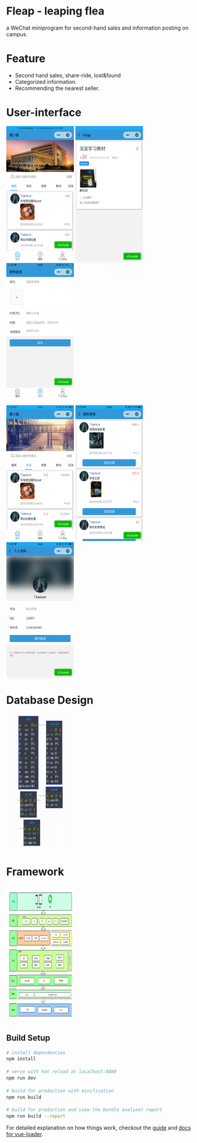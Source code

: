 # Fleap - leaping flea
a WeChat miniprogram for second-hand sales and information posting on campus.

# Feature
* Second hand sales, share-ride, lost&found
* Categorized information.
* Recommending the nearest seller.

# User-interface

<img style="width:180px;height:360px;" src="/images/Home.png"></img>
<img style="width:180px;height:360px;" src="/images/Detail.png"/>
<img style="width:180px;height:360px;" src="/images/Post.png"/>

<img style="width:180px;height:360px;" src="/images/Near.png">
<img style="width:180px;height:360px;" src="/images/mypost.png">
<img style="width:180px;height:360px;" src="/images/Profile.png">

# Database Design
<img style="width:180px;height:360px;" src="/images/ER.png">

# Framework
<img style="width:180px;height:360px;" src="/images/framework.png">

## Build Setup

``` bash
# install dependencies
npm install

# serve with hot reload at localhost:8080
npm run dev

# build for production with minification
npm run build

# build for production and view the bundle analyzer report
npm run build --report
```
For detailed explanation on how things work, checkout the [guide](http://vuejs-templates.github.io/webpack/) and [docs for vue-loader](http://vuejs.github.io/vue-loader).
